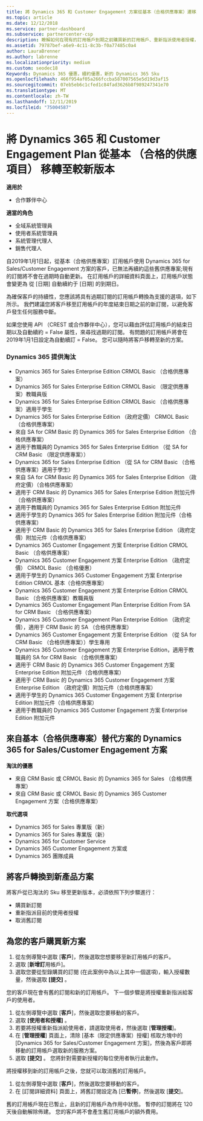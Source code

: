 ```yaml
---
title: 將 Dynamics 365 和 Customer Engagement 方案從基本（合格供應專案）遷移至較新版本 |合作夥伴中心
ms.topic: article
ms.date: 12/12/2018
ms.service: partner-dashboard
ms.subservice: partnercenter-csp
description: 瞭解如何在現有的訂用帳戶到期之前購買新的訂用帳戶、重新指派使用者授權，然後取消舊的訂用帳戶。
ms.assetid: 79787bef-a6e9-4c11-8c3b-f0a77485c0a4
author: LauraBrenner
ms.author: labrenne
ms.localizationpriority: medium
ms.custom: seodec18
Keywords: Dynamics 365 優惠，續約優惠，新的 Dynamics 365 Sku
ms.openlocfilehash: 466f954af05a266fccba587007565e5d19d3af15
ms.sourcegitcommit: 07eb5eb6c1cfed1c84fad3626b8f989247341e70
ms.translationtype: MT
ms.contentlocale: zh-TW
ms.lasthandoff: 12/11/2019
ms.locfileid: "75004587"
---
```

# <a name="migrate-dynamics-365-and-customer-engagement-plan-from-basic-qualified-offers-to-newer-versions"></a>將 Dynamics 365 和 Customer Engagement Plan 從基本 （合格的供應項目） 移轉至較新版本

**適用於**

-  合作夥伴中心

**適當的角色**
-   全域系統管理員
-   使用者系統管理員
-   系統管理代理人
-   銷售代理人

自2019年1月1日起，從基本（合格供應專案）訂用帳戶使用 Dynamics 365 for Sales/Customer Engagement 方案的客戶，已無法再續約這些舊供應專案;現有的訂閱將不會在過期時自動更新。 在訂用帳戶的詳細資料頁面上，訂用帳戶狀態會變更為 從 [日期] 自動續約于 [日期] 的到期日。 


為確保客戶的持續性，您應該將具有過期訂閱的訂用帳戶轉換為支援的選項，如下所示。 我們建議您將客戶移至訂用帳戶的年度結束日期之前的新訂閱，以避免客戶發生任何服務中斷。

如果您使用 API （CREST 或合作夥伴中心），您可以藉由評估訂用帳戶的結束日期以及自動續約 = False 屬性，來尋找過期的訂閱。 有問題的訂用帳戶將會在2019年1月1日設定為自動續訂 = False。 您可以隨時將客戶移轉至新的方案。 

### <a name="the-dynamics-365-offers-being-retired"></a>Dynamics 365 提供淘汰

- Dynamics 365 for Sales Enterprise Edition CRMOL Basic （合格供應專案）
- Dynamics 365 for Sales Enterprise Edition CRMOL Basic （限定供應專案）教職員版
- Dynamics 365 for Sales Enterprise Edition CRMOL Basic （合格供應專案）適用于學生
- Dynamics 365 for Sales Enterprise Edition （政府定價） CRMOL Basic （合格供應專案）
- 來自 SA for CRM Basic 的 Dynamics 365 for Sales Enterprise Edition （合格供應專案）
- 適用于教職員的 Dynamics 365 for Sales Enterprise Edition （從 SA for CRM Basic （限定供應專案））
- Dynamics 365 for Sales Enterprise Edition （從 SA for CRM Basic （合格供應專案）適用于學生）
- 來自 SA for CRM Basic 的 Dynamics 365 for Sales Enterprise Edition （政府定價）（合格供應專案）
- 適用于 CRM Basic 的 Dynamics 365 for Sales Enterprise Edition 附加元件（合格供應專案）
- 適用于教職員的 Dynamics 365 for Sales Enterprise Edition 附加元件
- 適用于學生的 Dynamics 365 for Sales Enterprise Edition 附加元件（合格供應專案）
- 適用于 CRM Basic 的 Dynamics 365 for Sales Enterprise Edition （政府定價）附加元件（合格供應專案）
- Dynamics 365 Customer Engagement 方案 Enterprise Edition CRMOL Basic （合格供應專案）
- Dynamics 365 Customer Engagement 方案 Enterprise Edition （政府定價） CRMOL Basic （合格優惠）
- 適用于學生的 Dynamics 365 Customer Engagement 方案 Enterprise Edition CRMOL 基本（合格供應專案）
- Dynamics 365 Customer Engagement 方案 Enterprise Edition CRMOL Basic （合格供應專案）教職員版
- Dynamics 365 Customer Engagement Plan Enterprise Edition From SA for CRM Basic （合格供應專案）
- Dynamics 365 Customer Engagement Plan Enterprise Edition （政府定價），適用于 CRM Basic 的 SA （合格供應專案）
- Dynamics 365 Customer Engagement 方案 Enterprise Edition （從 SA for CRM Basic （合格供應專案））學生專用
- Dynamics 365 Customer Engagement 方案 Enterprise Edition，適用于教職員的 SA for CRM Basic （合格供應專案）
- 適用于 CRM Basic 的 Dynamics 365 Customer Engagement 方案 Enterprise Edition 附加元件（合格供應專案）
- 適用于 CRM Basic 的 Dynamics 365 Customer Engagement 方案 Enterprise Edition （政府定價）附加元件（合格供應專案）
- 適用于學生的 Dynamics 365 Customer Engagement 方案 Enterprise Edition 附加元件（合格供應專案）
- 適用于教職員的 Dynamics 365 Customer Engagement 方案 Enterprise Edition 附加元件



## <a name="dynamics-365-for-sales-customer-engagement-plan-from-basic-qualified-offers-replacement-plans"></a>來自基本（合格供應專案）替代方案的 Dynamics 365 for Sales/Customer Engagement 方案

**淘汰的優惠**   

- 來自 CRM Basic 或 CRMOL Basic 的 Dynamics 365 for Sales （合格供應專案）
- 來自 CRM Basic 或 CRMOL Basic 的 Dynamics 365 Customer Engagement 方案（合格供應專案）

**取代選項**
- Dynamics 365 for Sales 專業版（新）
- Dynamics 365 for Sales 專業版（新）
- Dynamics 365 for Customer Service
- Dynamics 365 Customer Engagement 方案或
- Dynamics 365 團隊成員



## <a name="transition-customers-to-new-product-plans"></a>將客戶轉換到新產品方案

將客戶從已淘汰的 Sku 移至更新版本，必須依照下列步驟進行：

- 購買新訂閱
- 重新指派目前的使用者授權
- 取消舊訂閱

## <a name="purchase-the-new-plan-for-your-customer"></a>為您的客戶購買新方案

1. 從左側導覽中選取 [**客戶**]，然後選取您想要移至新訂用帳戶的客戶。
2. 選取 [**新增訂**用帳戶]。
3. 選取您要從型錄購買的訂閱 (在此案例中為以上其中一個選項)，輸入授權數量，然後選取 **\[提交\]** 。 

您的客戶現在會有舊的訂閱和新的訂用帳戶。 下一個步驟是將授權重新指派給客戶的使用者。

1. 從左側導覽中選取 [**客戶**]，然後選取您要移動的客戶。
2. 選取 **\[使用者和授權\]** 。
3. 若要將授權重新指派給使用者，請選取使用者，然後選取 [**管理授權**]。 
4. 在 [**管理授權**] 頁面上，清除 [基本（限定供應專案）授權] 核取方塊中的 [Dynamics 365 for Sales/Customer Engagement 方案]，然後為客戶即將移動的訂用帳戶選取新的服務方案。 
5. 選取 **\[提交\]** 。 您將針對需要新授權的每位使用者執行此動作。 

將授權移到新的訂用帳戶之後，您就可以取消舊的訂用帳戶。 

1. 從左側導覽中選取 [**客戶**]，然後選取您要移動的客戶。
2. 在 [訂閱詳細資料] 頁面上，將舊訂閱設定為 [已**暫停**]，然後選取 [**提交**]。

舊的訂用帳戶現在已暫止，且新的訂用帳戶為作用中狀態。 暫停的訂閱將在 120 天後自動解除佈建。 您的客戶將不會產生舊訂用帳戶的額外費用。
 

 



